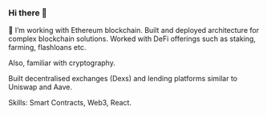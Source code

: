 ### Hi there 👋

<!--
**atozICT20/atozICT20** is a ✨ _special_ ✨ repository because its `README.md` (this file) appears on your GitHub profile.

Here are some ideas to get you started:

- 🔭 I’m currently working on ...
- 🌱 I’m currently learning ...
- 👯 I’m looking to collaborate on ...
- 🤔 I’m looking for help with ...
- 💬 Ask me about ...
- 📫 How to reach me: ...
- 😄 Pronouns: ...
- ⚡ Fun fact: ...
-->

🌱 I’m working with Ethereum blockchain. Built and deployed architecture for complex blockchain solutions. Worked with DeFi offerings such as staking, farming, flashloans etc.

Also, familiar with cryptography.

Built decentralised exchanges (Dexs) and lending platforms similar to Uniswap and Aave.

Skills: Smart Contracts, Web3, React.
